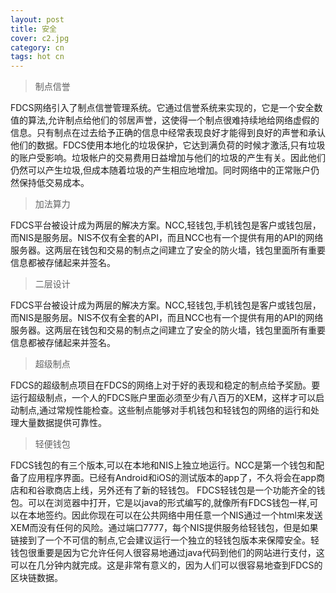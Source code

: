 ```yaml
---
layout: post
title: 安全
cover: c2.jpg
category: cn
tags: hot cn
---
```


> 制点信誉

FDCS网络引入了制点信誉管理系统。它通过信誉系统来实现的，它是一个安全数值的算法,允许制点给他们的邻居声誉，这使得一个制点很难持续地给网络虚假的信息。只有制点在过去给予正确的信息中经常表现良好才能得到良好的声誉和承认他们的数据。FDCS使用本地化的垃圾保护，它达到满负荷的时候才激活,只有垃圾的账户受影响。垃圾帐户的交易费用日益增加与他们的垃圾的产生有关。因此他们仍然可以产生垃圾,但成本随着垃圾的产生相应地增加。同时网络中的正常账户仍然保持低交易成本。
<!--excerpt-->
> 加法算力

FDCS平台被设计成为两层的解决方案。NCC,轻钱包,手机钱包是客户或钱包层，而NIS是服务层。NIS不仅有全套的API，而且NCC也有一个提供有用的API的网络服务器。这两层在钱包和交易的制点之间建立了安全的防火墙，钱包里面所有重要信息都被存储起来并签名。
> 二层设计

FDCS平台被设计成为两层的解决方案。NCC,轻钱包,手机钱包是客户或钱包层，而NIS是服务层。NIS不仅有全套的API，而且NCC也有一个提供有用的API的网络服务器。这两层在钱包和交易的制点之间建立了安全的防火墙，钱包里面所有重要信息都被存储起来并签名。
> 超级制点

FDCS的超级制点项目在FDCS的网络上对于好的表现和稳定的制点给予奖励。要运行超级制点，一个人的FDCS账户里面必须至少有八百万的XEM，这样才可以启动制点,通过常规性能检查。这些制点能够对手机钱包和轻钱包的网络的运行和处理大量数据提供可靠性。
> 轻便钱包

FDCS钱包的有三个版本,可以在本地和NIS上独立地运行。NCC是第一个钱包和配备了应用程序界面。已经有Android和iOS的测试版本的app了，不久将会在app商店和和谷歌商店上线，另外还有了新的轻钱包。
FDCS轻钱包是一个功能齐全的钱包。可以在浏览器中打开，它是以java的形式编写的,就像所有FDCS钱包一样,可以在本地签约。因此你现在可以在公共网络中用任意一个NIS通过一个html来发送XEM而没有任何的风险。通过端口7777，每个NIS提供服务给轻钱包，但是如果链接到了一个不可信的制点,它会建议运行一个独立的轻钱包版本来保障安全。轻钱包很重要是因为它允许任何人很容易地通过java代码到他们的网站进行支付，这可以在几分钟内就完成。这是非常有意义的，因为人们可以很容易地查到FDCS的区块链数据。